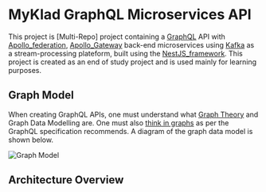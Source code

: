 # MyKlad GraphQL Microservices API

This project is [Multi-Repo] project containing a [GraphQL](https://graphql.org/) API with [Apollo_federation](https://www.apollographql.com/docs/federation/), [Apollo_Gateway](https://www.apollographql.com/docs/federation/v1/gateway/) back-end microservices using [Kafka](https://kafka.apache.org/) as a stream-processing plateform, built using the [NestJS_framework](https://nestjs.com/).
This project is created as an end of study project and is used mainly for learning purposes.

## Graph Model

When creating GraphQL APIs, one must understand what [Graph Theory](https://en.wikipedia.org/wiki/Graph_theory) and Graph Data Modelling are. One must also [think in graphs](https://graphql.org/learn/thinking-in-graphs/) as per the GraphQL specification recommends. A diagram of the graph data model is shown below.

![Graph Model](https://raw.githubusercontent.com/benjsicam/nestjs-graphql-microservices/master/docs/img/graph-model.png)

## Architecture Overview

